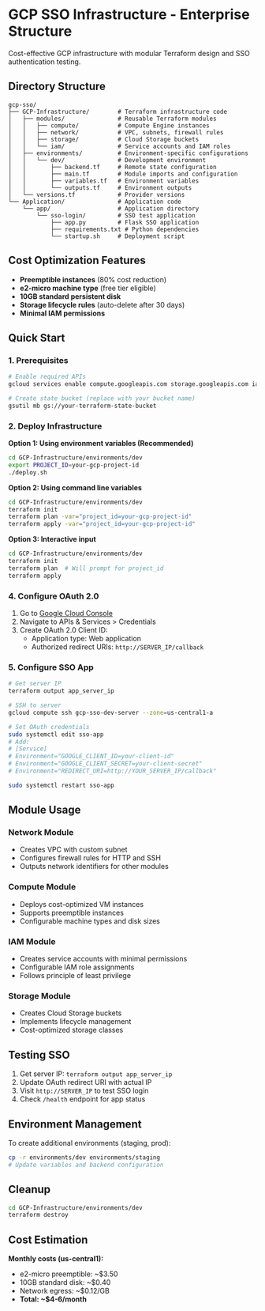 # GCP SSO Infrastructure - Enterprise Structure

Cost-effective GCP infrastructure with modular Terraform design and SSO authentication testing.

## Directory Structure

```
gcp-sso/
├── GCP-Infrastructure/        # Terraform infrastructure code
│   ├── modules/               # Reusable Terraform modules
│   │   ├── compute/           # Compute Engine instances
│   │   ├── network/           # VPC, subnets, firewall rules
│   │   ├── storage/           # Cloud Storage buckets
│   │   └── iam/               # Service accounts and IAM roles
│   ├── environments/          # Environment-specific configurations
│   │   └── dev/               # Development environment
│   │       ├── backend.tf     # Remote state configuration
│   │       ├── main.tf        # Module imports and configuration
│   │       ├── variables.tf   # Environment variables
│   │       └── outputs.tf     # Environment outputs
│   └── versions.tf            # Provider versions
└── Application/               # Application code
    └── app/                   # Application directory
        └── sso-login/         # SSO test application
            ├── app.py         # Flask SSO application
            ├── requirements.txt # Python dependencies
            └── startup.sh     # Deployment script
```

## Cost Optimization Features

- **Preemptible instances** (80% cost reduction)
- **e2-micro machine type** (free tier eligible)
- **10GB standard persistent disk**
- **Storage lifecycle rules** (auto-delete after 30 days)
- **Minimal IAM permissions**

## Quick Start

### 1. Prerequisites
```bash
# Enable required APIs
gcloud services enable compute.googleapis.com storage.googleapis.com iam.googleapis.com

# Create state bucket (replace with your bucket name)
gsutil mb gs://your-terraform-state-bucket
```

### 2. Deploy Infrastructure

**Option 1: Using environment variables (Recommended)**
```bash
cd GCP-Infrastructure/environments/dev
export PROJECT_ID=your-gcp-project-id
./deploy.sh
```

**Option 2: Using command line variables**
```bash
cd GCP-Infrastructure/environments/dev
terraform init
terraform plan -var="project_id=your-gcp-project-id"
terraform apply -var="project_id=your-gcp-project-id"
```

**Option 3: Interactive input**
```bash
cd GCP-Infrastructure/environments/dev
terraform init
terraform plan  # Will prompt for project_id
terraform apply
```

### 4. Configure OAuth 2.0
1. Go to [Google Cloud Console](https://console.cloud.google.com/)
2. Navigate to APIs & Services > Credentials
3. Create OAuth 2.0 Client ID:
   - Application type: Web application
   - Authorized redirect URIs: `http://SERVER_IP/callback`

### 5. Configure SSO App
```bash
# Get server IP
terraform output app_server_ip

# SSH to server
gcloud compute ssh gcp-sso-dev-server --zone=us-central1-a

# Set OAuth credentials
sudo systemctl edit sso-app
# Add:
# [Service]
# Environment="GOOGLE_CLIENT_ID=your-client-id"
# Environment="GOOGLE_CLIENT_SECRET=your-client-secret"
# Environment="REDIRECT_URI=http://YOUR_SERVER_IP/callback"

sudo systemctl restart sso-app
```

## Module Usage

### Network Module
- Creates VPC with custom subnet
- Configures firewall rules for HTTP and SSH
- Outputs network identifiers for other modules

### Compute Module
- Deploys cost-optimized VM instances
- Supports preemptible instances
- Configurable machine types and disk sizes

### IAM Module
- Creates service accounts with minimal permissions
- Configurable IAM role assignments
- Follows principle of least privilege

### Storage Module
- Creates Cloud Storage buckets
- Implements lifecycle management
- Cost-optimized storage classes

## Testing SSO

1. Get server IP: `terraform output app_server_ip`
2. Update OAuth redirect URI with actual IP
3. Visit `http://SERVER_IP` to test SSO login
4. Check `/health` endpoint for app status

## Environment Management

To create additional environments (staging, prod):
```bash
cp -r environments/dev environments/staging
# Update variables and backend configuration
```

## Cleanup
```bash
cd GCP-Infrastructure/environments/dev
terraform destroy
```

## Cost Estimation

**Monthly costs (us-central1):**
- e2-micro preemptible: ~$3.50
- 10GB standard disk: ~$0.40
- Network egress: ~$0.12/GB
- **Total: ~$4-6/month**